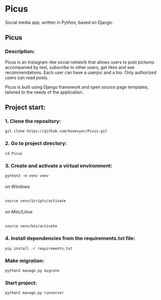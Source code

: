 # Picus
Social media app, written in Python, based on Django.

## Picus ##
### Description: ###
Picus is an Instagram-like social network that allows users to post pictures accompanied by text, subscribe to other users, get likes and see recommendations. Each user can have a userpic and a bio. Only authorized users can read posts.

Picus is built using Django framework and open source page templates, tailored to the needs of the application.

## Project start: ##

### 1. Clone the repository: ###

    git clone https://github.com/konevyar/Picus.git

### 2. Go to project directory: ###
    cd Picus

### 3. Create and activate a virtual environment: ###
    python3 -m venv venv

###### on Windows
    source venv/Scripts/activate

###### on Mac/Linux
    source venv/bin/activate

### 4. Install dependencies from the requirements.txt file: ###
    pip install -r requirements.txt
  
### Make migration: ###
    python3 manage.py migrate

### Start project: ###
    python3 manage.py runserver
